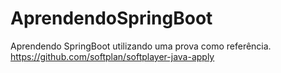 # AprendendoSpringBoot


Aprendendo SpringBoot utilizando uma prova como referência.
https://github.com/softplan/softplayer-java-apply
